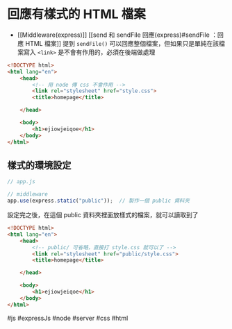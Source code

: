 # 回應有樣式的 HTML 檔案
- [[Middleware(express)]]
[[send 和 sendFile 回應(express)#sendFile ：回應 HTML 檔案]] 提到 `sendFile()` 可以回應整個檔案，但如果只是單純在該檔案寫入 `<link>` 是不會有作用的，必須在後端做處理
```html
<!DOCTYPE html>
<html lang="en">
	<head>
		<!-- 用 node 傳 css 不會作用 -->
		<link rel="stylesheet" href="style.css">
		<title>homepage</title>

	</head>

	<body>
		<h1>ejiowjeiqoe</h1>
	</body>
</html>
```
## 樣式的環境設定
```js
// app.js

// middleware
app.use(express.static("public"));	// 製作一個 public 資料夾
```
設定完之後，在這個 public 資料夾裡面放樣式的檔案，就可以讀取到了
```html
<!DOCTYPE html>
<html lang="en">
	<head>
		<!-- public/ 可省略，直接打 style.css 就可以了 -->
		<link rel="stylesheet" href="public/style.css">		
		<title>homepage</title>

	</head>

	<body>
		<h1>ejiowjeiqoe</h1>
	</body>
</html>

```
#js #expressJs #node #server #css #html 